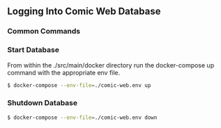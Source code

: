 ## Logging Into Comic Web Database

### Common Commands

### Start Database

From within the ./src/main/docker directory run the docker-compose up command with the appropriate env file.
```bash
$ docker-compose --env-file=./comic-web.env up
```

### Shutdown Database

```bash
$ docker-compose --env-file=./comic-web.env down
```